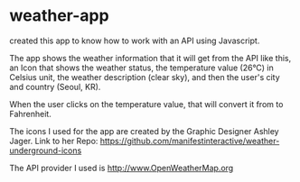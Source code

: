 # weather-app
created this app to know how to work with an API using Javascript.

The app shows the weather information that it will get from the API like this, an Icon that shows the weather status, the temperature value (26°C) in Celsius unit, the weather description (clear sky), and then the user's city and country (Seoul, KR).

When the user clicks on the temperature value, that will convert it from to Fahrenheit.

The icons I used for the app are created by the Graphic Designer Ashley Jager.
Link to her Repo: https://github.com/manifestinteractive/weather-underground-icons

The API provider I used is http://www.OpenWeatherMap.org